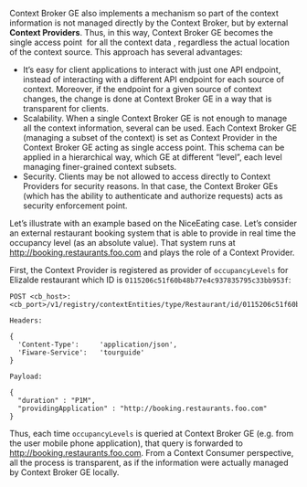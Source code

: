 Context Broker GE also implements a mechanism so part of the context information
is not managed directly by the Context Broker, but by external **Context
Providers**. Thus, in this way, Context Broker GE becomes the single access
point  for all the context data , regardless the actual location of the context
source. This approach has several advantages:

-   It’s easy for client applications to interact with just one API endpoint,
    instead of interacting with a different API endpoint for each source of
    context. Moreover, if the endpoint for a given source of context changes,
    the change is done at Context Broker GE in a way that is transparent for
    clients.
-   Scalability. When a single Context Broker GE is not enough to manage all the
    context information, several can be used. Each Context Broker GE (managing a
    subset of the context) is set as Context Provider in the Context Broker GE
    acting as single access point. This schema can be applied in a hierarchical
    way, which GE at different “level”, each level managing finer-grained
    context subsets.
-   Security. Clients may be not allowed to access directly to Context Providers
    for security reasons. In that case, the Context Broker GEs (which has the
    ability to authenticate and authorize requests) acts as security enforcement
    point.

Let’s illustrate with an example based on the NiceEating case. Let’s consider an
external restaurant booking system that is able to provide in real time the
occupancy level (as an absolute value). That system runs at
http://booking.restaurants.foo.com and plays the role of a Context Provider.

First, the Context Provider is registered as provider of `occupancyLevels` for
Elizalde restaurant which ID is `0115206c51f60b48b77e4c937835795c33bb953f`:

    POST <cb_host>:<cb_port>/v1/registry/contextEntities/type/Restaurant/id/0115206c51f60b48b77e4c937835795c33bb953f/attributes/occupancyLevels

    Headers:

    {
      'Content-Type':     'application/json',
      'Fiware-Service':   'tourguide'
    }

    Payload:

    {
      "duration" : "P1M",
      "providingApplication" : "http://booking.restaurants.foo.com"
    }

Thus, each time `occupancyLevels` is queried at Context Broker GE (e.g. from the
user mobile phone application), that query is forwarded to
http://booking.restaurants.foo.com. From a Context Consumer perspective, all the
process is transparent, as if the information were actually managed by Context
Broker GE locally.
